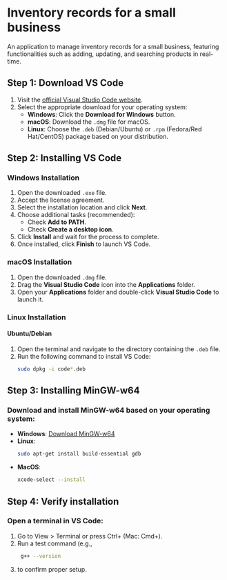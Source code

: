 # Inventory records for a small business
An application to manage inventory records for a small business, featuring functionalities such as adding, updating, and searching products in real-time.


## Step 1: Download VS Code
1. Visit the [official Visual Studio Code website](https://code.visualstudio.com/Download).
2. Select the appropriate download for your operating system:
   - **Windows**: Click the **Download for Windows** button.
   - **macOS**: Download the `.dmg` file for macOS.
   - **Linux**: Choose the `.deb` (Debian/Ubuntu) or `.rpm` (Fedora/Red Hat/CentOS) package based on your distribution.
     
##  Step 2: Installing VS Code
### Windows Installation
1. Open the downloaded `.exe` file.
2. Accept the license agreement.
3. Select the installation location and click **Next**.
4. Choose additional tasks (recommended):
   - Check **Add to PATH**.
   - Check **Create a desktop icon**.
5. Click **Install** and wait for the process to complete.
6. Once installed, click **Finish** to launch VS Code.

### macOS Installation
1. Open the downloaded `.dmg` file.
2. Drag the **Visual Studio Code** icon into the **Applications** folder.
3. Open your **Applications** folder and double-click **Visual Studio Code** to launch it.

### Linux Installation

#### Ubuntu/Debian
1. Open the terminal and navigate to the directory containing the `.deb` file.
2. Run the following command to install VS Code:
   ```bash
   sudo dpkg -i code*.deb

##  Step 3: Installing MinGW-w64
### Download and install MinGW-w64 based on your operating system:
- **Windows**: [Download MinGW-w64](https://www.msys2.org/)  
- **Linux**:  
  ```bash
  sudo apt-get install build-essential gdb
- **MacOS**:  
  ```bash
  xcode-select --install

##  Step 4: Verify installation
###   Open a terminal in VS Code:
   1. Go to View > Terminal or press Ctrl+ (Mac: Cmd+).
   2. Run a test command (e.g.,
      ```bash
       g++ --version 

   3. to confirm proper setup.
  

  









